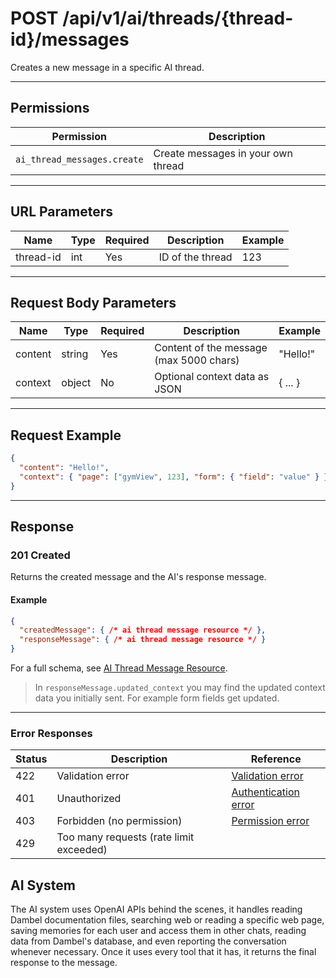 # POST /api/v1/ai/threads/{thread-id}/messages

Creates a new message in a specific AI thread.


---

## Permissions
| Permission                  | Description                |
|-----------------------------|---------------------------|
| `ai_thread_messages.create` | Create messages in your own thread |

---

## URL Parameters
| Name       | Type | Required | Description                | Example |
|------------|------|----------|----------------------------|---------|
| thread-id  | int  | Yes      | ID of the thread           | 123     |

---

## Request Body Parameters
| Name    | Type   | Required | Description                | Example         |
|---------|--------|----------|----------------------------|-----------------|
| content | string | Yes      | Content of the message (max 5000 chars) | "Hello!" |
| context   | object | No       | Optional context data as JSON | { ... }         |

---

## Request Example
```json
{
  "content": "Hello!",
  "context": { "page": ["gymView", 123], "form": { "field": "value" } }
}
```

---

## Response

### 201 Created
Returns the created message and the AI's response message.

#### Example
```json
{
  "createdMessage": { /* ai thread message resource */ },
  "responseMessage": { /* ai thread message resource */ }
}
```

For a full schema, see [AI Thread Message Resource](ai_thread_message_resource.md).

> In `responseMessage.updated_context` you may find the updated context data you initially sent. For example form fields get updated.

---

### Error Responses
| Status | Description                | Reference                                      |
|--------|----------------------------|------------------------------------------------|
| 422    | Validation error           | [Validation error](../../../_globals/validation-errors.md) |
| 401    | Unauthorized               | [Authentication error](../../../_globals/authentication-errors.md) |
| 403    | Forbidden (no permission)  | [Permission error](../../../_globals/permission-errors.md) |
| 429    | Too many requests (rate limit exceeded) |  |

## AI System
The AI system uses OpenAI APIs behind the scenes, it handles reading Dambel documentation files, searching web or reading a specific web page, saving memories for each user and access them in other chats, reading data from Dambel's database, and even reporting the conversation whenever necessary. Once it uses every tool that it has, it returns the final response to the message.
